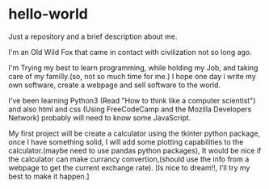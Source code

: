 # hello-world
Just a repository and a brief description about me.

I'm an Old Wild Fox that came in contact with civilization not so long ago.

I'm Trying my best to learn programming, while holding my Job, and taking care of my familly.(so, not so much time for me.)
I hope one day i write my own software, create a webpage and sell software to the world.

I've been learning Python3 (Read "How to think like a computer scientist") and also html and css (Using FreeCodeCamp and the Mozilla Developers Network) probably will need to know some JavaScript. 

My first project will be create a calculator using the tkinter python package, once I have something solid, I will add some plotting capabilities to the calculator.(maybe need to use pandas python packages), It would be nice if the calculator can make currancy convertion,(should use the info from a webpage to get the current exchange rate). [Is nice to dream!!, I'll try my best to make it happen.]
